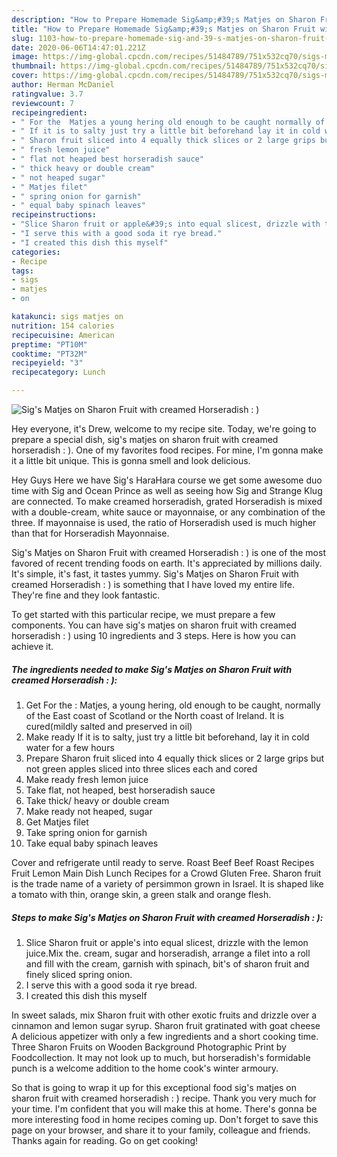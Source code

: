 ```yaml
---
description: "How to Prepare Homemade Sig&amp;#39;s Matjes on Sharon Fruit with creamed Horseradish : )"
title: "How to Prepare Homemade Sig&amp;#39;s Matjes on Sharon Fruit with creamed Horseradish : )"
slug: 1103-how-to-prepare-homemade-sig-and-39-s-matjes-on-sharon-fruit-with-creamed-horseradish
date: 2020-06-06T14:47:01.221Z
image: https://img-global.cpcdn.com/recipes/51484789/751x532cq70/sigs-matjes-on-sharon-fruit-with-creamed-horseradish-recipe-main-photo.jpg
thumbnail: https://img-global.cpcdn.com/recipes/51484789/751x532cq70/sigs-matjes-on-sharon-fruit-with-creamed-horseradish-recipe-main-photo.jpg
cover: https://img-global.cpcdn.com/recipes/51484789/751x532cq70/sigs-matjes-on-sharon-fruit-with-creamed-horseradish-recipe-main-photo.jpg
author: Herman McDaniel
ratingvalue: 3.7
reviewcount: 7
recipeingredient:
- " For the  Matjes a young hering old enough to be caught normally of the East coast of Scotland or the North coast of Ireland It is curedmildly salted and preserved in oil"
- " If it is to salty just try a little bit beforehand lay it in cold water for a few hours"
- " Sharon fruit sliced into 4 equally thick slices or 2 large grips but not green apples sliced into three slices each and cored"
- " fresh lemon juice"
- " flat not heaped best horseradish sauce"
- " thick heavy or double cream"
- " not heaped sugar"
- " Matjes filet"
- " spring onion for garnish"
- " equal baby spinach leaves"
recipeinstructions:
- "Slice Sharon fruit or apple&#39;s into equal slicest, drizzle with the lemon juice.Mix the. cream, sugar and horseradish, arrange a filet into a roll and fill with the cream, garnish with spinach, bit&#39;s of sharon fruit and finely sliced spring onion."
- "I serve this with a good soda it rye bread."
- "I created this dish this myself"
categories:
- Recipe
tags:
- sigs
- matjes
- on

katakunci: sigs matjes on 
nutrition: 154 calories
recipecuisine: American
preptime: "PT10M"
cooktime: "PT32M"
recipeyield: "3"
recipecategory: Lunch

---
```



![Sig&#39;s Matjes on Sharon Fruit with creamed Horseradish : )](https://img-global.cpcdn.com/recipes/51484789/751x532cq70/sigs-matjes-on-sharon-fruit-with-creamed-horseradish-recipe-main-photo.jpg)

Hey everyone, it's Drew, welcome to my recipe site. Today, we're going to prepare a special dish, sig&#39;s matjes on sharon fruit with creamed horseradish : ). One of my favorites food recipes. For mine, I'm gonna make it a little bit unique. This is gonna smell and look delicious.

Hey Guys Here we have Sig&#39;s HaraHara course we get some awesome duo time with Sig and Ocean Prince as well as seeing how Sig and Strange Klug are connected. To make creamed horseradish, grated Horseradish is mixed with a double-cream, white sauce or mayonnaise, or any combination of the three. If mayonnaise is used, the ratio of Horseradish used is much higher than that for Horseradish Mayonnaise.

Sig&#39;s Matjes on Sharon Fruit with creamed Horseradish : ) is one of the most favored of recent trending foods on earth. It's appreciated by millions daily. It's simple, it's fast, it tastes yummy. Sig&#39;s Matjes on Sharon Fruit with creamed Horseradish : ) is something that I have loved my entire life. They're fine and they look fantastic.


To get started with this particular recipe, we must prepare a few components. You can have sig&#39;s matjes on sharon fruit with creamed horseradish : ) using 10 ingredients and 3 steps. Here is how you can achieve it.

<!--inarticleads1-->

##### The ingredients needed to make Sig&#39;s Matjes on Sharon Fruit with creamed Horseradish : ):

1. Get  For the : Matjes, a young hering, old enough to be caught, normally of the East coast of Scotland or the North coast of Ireland. It is cured(mildly salted and preserved in oil)
1. Make ready  If it is to salty, just try a little bit beforehand, lay it in cold water for a few hours
1. Prepare  Sharon fruit sliced into 4 equally thick slices or 2 large grips but not green apples sliced into three slices each and cored
1. Make ready  fresh lemon juice
1. Take  flat, not heaped, best horseradish sauce
1. Take  thick/ heavy or double cream
1. Make ready  not heaped, sugar
1. Get  Matjes filet
1. Take  spring onion for garnish
1. Take  equal baby spinach leaves


Cover and refrigerate until ready to serve. Roast Beef Beef Roast Recipes Fruit Lemon Main Dish Lunch Recipes for a Crowd Gluten Free. Sharon fruit is the trade name of a variety of persimmon grown in Israel. It is shaped like a tomato with thin, orange skin, a green stalk and orange flesh. 

<!--inarticleads2-->

##### Steps to make Sig&#39;s Matjes on Sharon Fruit with creamed Horseradish : ):

1. Slice Sharon fruit or apple&#39;s into equal slicest, drizzle with the lemon juice.Mix the. cream, sugar and horseradish, arrange a filet into a roll and fill with the cream, garnish with spinach, bit&#39;s of sharon fruit and finely sliced spring onion.
1. I serve this with a good soda it rye bread.
1. I created this dish this myself


In sweet salads, mix Sharon fruit with other exotic fruits and drizzle over a cinnamon and lemon sugar syrup. Sharon fruit gratinated with goat cheese A delicious appetizer with only a few ingredients and a short cooking time. Three Sharon Fruits on Wooden Background Photographic Print by Foodcollection. It may not look up to much, but horseradish&#39;s formidable punch is a welcome addition to the home cook&#39;s winter armoury. 

So that is going to wrap it up for this exceptional food sig&#39;s matjes on sharon fruit with creamed horseradish : ) recipe. Thank you very much for your time. I'm confident that you will make this at home. There's gonna be more interesting food in home recipes coming up. Don't forget to save this page on your browser, and share it to your family, colleague and friends. Thanks again for reading. Go on get cooking!
